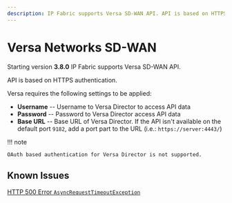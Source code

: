```yaml
---
description: IP Fabric supports Versa SD-WAN API. API is based on HTTPS authentication. Versa requires some settings to be applied that we go through on this section.
---
```


# Versa Networks SD-WAN

Starting version **3.8.0** IP Fabric supports Versa SD-WAN API.

API is based on HTTPS authentication.

Versa requires the following settings to be applied:

-   **Username** -- Username to Versa Director to access API data
-   **Password** -- Password to Versa Director access API data
-   **Base URL** -- Base URL of Versa Director. If the API isn't available on
    the default port `9182`, add a port part to the URL (i.e.: `https://server:4443/`)

!!! note

    OAuth based authentication for Versa Director is not supported.

## Known Issues

[HTTP 500 Error `AsyncRequestTimeoutException`](../../../support/known_issues/Vendors/versa.md)
